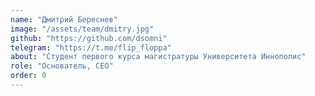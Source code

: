 ```yaml
---
name: "Дмитрий Береснев"
image: "/assets/team/dmitry.jpg"
github: "https://github.com/dsomni"
telegram: "https://t.me/flip_floppa"
about: "Студент первого курса магистратуры Университета Иннополис"
role: "Основатель, CEO"
order: 0
---
```

